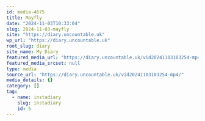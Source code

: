```yaml
---
id: media-4675
title: Mayfly
date: "2024-11-03T10:33:04"
slug: 2024-11-03-mayfly
site: "https://diary.uncountable.uk"
wp_url: "https://diary.uncountable.uk"
root_slug: diary
site_name: My Diary
featured_media_url: "https://diary.uncountable.uk/vid20241103103254-mp4/"
featured_media_srcset: null
type: media
source_url: "https://diary.uncountable.uk/vid20241103103254-mp4/"
media_details: {}
category: []
tag:
  - name: instadiary
    slug: instadiary
    id: 5
---
```


